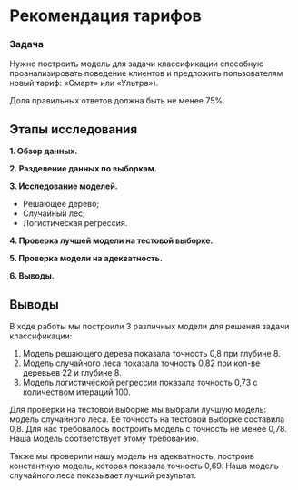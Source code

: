 # Рекомендация тарифов

### Задача
Нужно построить модель для задачи классификации способную проанализировать поведение клиентов и предложить пользователям новый тариф: «Смарт» или «Ультра»).

Доля правильных ответов должна быть не менее 75%.
   
## Этапы исследования
**1. Обзор данных.**

**2. Разделение данных по выборкам.**

**3. Исследование моделей.**
- Решающее дерево;
- Случайный лес;
- Логистическая регрессия.

**4. Проверка лучшей модели на тестовой выборке.**

**5. Проверка модели на адекватность.**

**6. Выводы.**

## Выводы
В ходе работы мы построили 3 различных модели для решения задачи классификации:
1. Модель решающего дерева показала точность 0,8 при глубине 8.
2. Модель случайного леса показала точность 0,82 при кол-ве деревьев 22 и глубине 8.
3. Модель логистической регрессии показала точность  0,73 с количеством итераций 100.

Для проверки на тестовой выборке мы выбрали лучшую модель: модель случайного леса. Ее точность на тестовой выборке составила 0,8. Для нас требовалось построить модель с точность не менее 0,78. Наша модель соответствует этому требованию.

Также мы проверили нашу модель на адекватность, построив константную модель, которая показала точность 0,69. Наша модель случайного леса показывает лучший результат.
